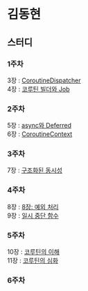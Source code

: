 # 김동현

## 스터디

### 1주차
3장 : [CoroutineDispatcher](https://lumbar-beryl-964.notion.site/3-CoroutineDispatcher-85-112-1d2b82abc59d80f297c3cfd417359f6e?pvs=4) <br>
4장 : [코루틴 빌더와 Job](https://lumbar-beryl-964.notion.site/4-Job-113-148-1e9b82abc59d801ea09bdf55f379f4d4?pvs=4)

### 2주차
5장 : [async와 Deferred](https://lumbar-beryl-964.notion.site/5-async-Deferred-149-172-1d2b82abc59d80c1ac09f6907d00766a) <br>
6장 : [CoroutineContext](https://lumbar-beryl-964.notion.site/6-CoroutineContext-173-192-1e9b82abc59d8033af6ee75eaba1d475)

### 3주차
7장 : [구조화된 동시성](https://lumbar-beryl-964.notion.site/7-193-256-1d2b82abc59d809f80efe39950acca49)

### 4주차 
8장 : [8장: 예외 처리](https://lumbar-beryl-964.notion.site/8-257-300-1d2b82abc59d80729b53fac966be3e59?source=copy_link)  <br>
9장 : [일시 중단 함수](https://lumbar-beryl-964.notion.site/9-301-316-1e9b82abc59d801dbbb9f6b37d0f730f?source=copy_link)

### 5주차
10장 : [코루틴의 이해](https://lumbar-beryl-964.notion.site/10-317-336-1d2b82abc59d8072a670ff818c7c73c4?source=copy_link) <br>
11장 : [코루틴의 심화](https://lumbar-beryl-964.notion.site/11-337-380-1e9b82abc59d805088cfd53ac0592144?source=copy_link)
 
### 6주차
